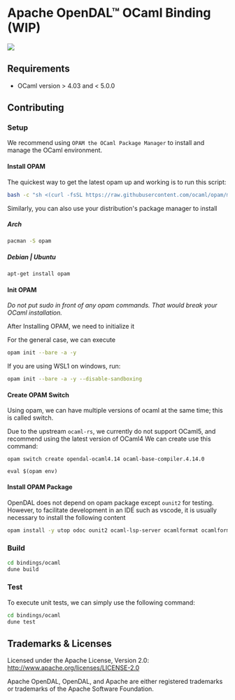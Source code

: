 # Apache OpenDAL™ OCaml Binding (WIP)

![](https://img.shields.io/badge/status-unreleased-red)

## Requirements

* OCaml version > 4.03 and < 5.0.0


## Contributing


### Setup
We recommend using `OPAM the OCaml Package Manager` to install and manage the OCaml environment.

#### Install OPAM

The quickest way to get the latest opam up and working is to run this script:
```bash
bash -c "sh <(curl -fsSL https://raw.githubusercontent.com/ocaml/opam/master/shell/install.sh)"
```
Similarly, you can also use your distribution's package manager to install

##### Arch
```bash
pacman -S opam
```
##### Debian | Ubuntu
```bash
apt-get install opam
```

#### Init OPAM
*Do not put sudo in front of any opam commands. That would break your OCaml installation.*

After Installing OPAM, we need to initialize it

For the general case, we can execute 
```bash
opam init --bare -a -y
```
If you are using WSL1 on windows, run:
```bash
opam init --bare -a -y --disable-sandboxing
```



#### Create OPAM Switch
Using opam, we can have multiple versions of ocaml at the same time; this is called switch. 

Due to the upstream `ocaml-rs`, we currently do not support OCaml5, and recommend using the latest version of OCaml4
We can create use this command:

```
opam switch create opendal-ocaml4.14 ocaml-base-compiler.4.14.0

eval $(opam env)
```
#### Install OPAM Package

OpenDAL does not depend on opam package except `ounit2` for testing.
However, to facilitate development in an IDE such as vscode, it is usually necessary to install the following content
```bash
opam install -y utop odoc ounit2 ocaml-lsp-server ocamlformat ocamlformat-rpc
```
### Build

```bash
cd bindings/ocaml
dune build
```

### Test
To execute unit tests, we can simply use the following command:
```bash
cd bindings/ocaml
dune test
```

## Trademarks & Licenses

Licensed under the Apache License, Version 2.0: http://www.apache.org/licenses/LICENSE-2.0

Apache OpenDAL, OpenDAL, and Apache are either registered trademarks or trademarks of the Apache Software Foundation.
